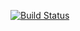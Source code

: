[![Build Status](https://travis-ci.org/mariuszcrust/eLeave.svg?branch=master)](https://travis-ci.org/mariuszcrust/eLeave)
